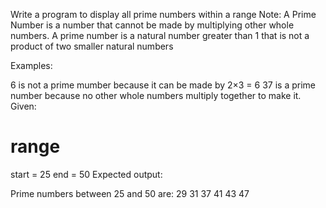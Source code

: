 Write a program to display all prime numbers within a range
Note: A Prime Number is a number that cannot be made by multiplying other whole numbers. A prime number is a natural number greater than 1 that is not a product of two smaller natural numbers

Examples:

6 is not a prime mumber because it can be made by 2×3 = 6
37 is a prime number because no other whole numbers multiply together to make it.
Given:

# range
start = 25
end = 50
Expected output:

Prime numbers between 25 and 50 are:
29
31
37
41
43
47